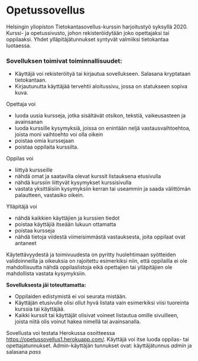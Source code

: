 # Opetussovellus

Helsingin yliopiston Tietokantasovellus-kurssin harjoitustyö syksyllä 2020. Kurssi- ja opetussivusto, johon rekisteröidytään joko opettajaksi tai oppilaaksi. Yhdet ylläpitäjätunnukset syntyvät valmiiksi tietokantaa luotaessa.

### Sovelluksen toimivat toiminnallisuudet:
* Käyttäjä voi rekisteröityä tai kirjautua sovellukseen. Salasana kryptataan tietokantaan.
* Kirjautunutta käyttäjää tervehtii aloitussivu, jossa on statukseen sopiva kuva.

Opettaja voi
* luoda uusia kursseja, jotka sisältävät otsikon, tekstiä, vaikeusasteen ja avainsanan
* luoda kurssille kysymyksiä, joissa on enintään neljä vastausvaihtoehtoa, joista moni vaihtoehto voi olla oikein
* poistaa omia kurssejaan
* poistaa oppilaita kurssilta.
 
Oppilas voi
* liittyä kursseille
* nähdä omat ja saatavilla olevat kurssit listauksena etusivulla
* nähdä kurssiin liittyvät kysymykset kurssisivulla
* vastata yksittäisiin kysymyksiin kerran tai useammin ja saada välittömän palautteen, vastasiko oikein.

Ylläpitäjä voi
* nähdä kaikkien käyttäjien ja kurssien tiedot
* poistaa käyttäjiä itseään lukuun ottamatta
* poistaa kursseja
* nähdä tietoja viidestä viimeisimmästä vastauksesta, joita oppilaat ovat antaneet

Käytettävyydestä ja toimivuudesta on pyritty huolehtimaan syötteiden validoinneilla ja oikeuksia on rajoitettu esimerkiksi niin, että oppilailla ei ole mahdollisuutta nähdä oppilaslistoja eikä opettajien tai ylläpitäjien ole mahdollista vastata kysymyksiin.

**Sovelluksesta jäi toteuttamatta:**
* Oppilaiden edistymistä ei voi seurata mistään.
* Käyttäjän etusivulle olisi ollut hyvä listata vain esimerkiksi viisi tuoreinta kurssia tai käyttäjää.
* Kaikki kurssit tai käyttäjät olisivat voineet listautua omille sivuilleen, joista niitä olis voinut hakea nimellä tai avainsanalla.

Sovellusta voi testata Herokussa osoitteessa https://opetussovellus1.herokuapp.com/. Käyttäjä voi itse luoda oppilas- tai opettajatunnukset. Admin-käyttäjän tunnukset ovat: käyttäjätunnus _admin_ ja salasana _pass_ 

